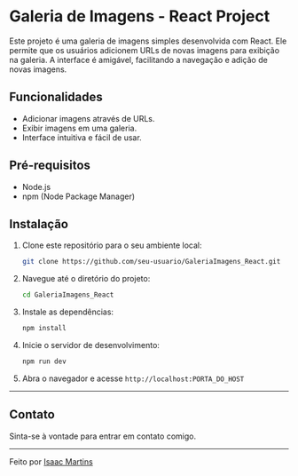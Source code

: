 # Galeria de Imagens - React Project

Este projeto é uma galeria de imagens simples desenvolvida com React. Ele permite que os usuários adicionem URLs de novas imagens para exibição na galeria. A interface é amigável, facilitando a navegação e adição de novas imagens.

## Funcionalidades

- Adicionar imagens através de URLs.
- Exibir imagens em uma galeria.
- Interface intuitiva e fácil de usar.

## Pré-requisitos

- Node.js
- npm (Node Package Manager)

## Instalação

1. Clone este repositório para o seu ambiente local:

   ```bash
   git clone https://github.com/seu-usuario/GaleriaImagens_React.git

2. Navegue até o diretório do projeto:
    ```bash
    cd GaleriaImagens_React
    ```
3. Instale as dependências:
    ```bash
    npm install
    ```
4. Inicie o servidor de desenvolvimento:
    ```bash
    npm run dev
    ```
5. Abra o navegador e acesse `http://localhost:PORTA_DO_HOST`

---

## Contato

Sinta-se à vontade para entrar em contato comigo.

---

Feito por [Isaac Martins](https://www.linkedin.com/in/isaacmjsilva/)
